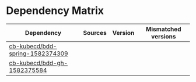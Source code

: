 # Dependency Matrix

Dependency | Sources | Version | Mismatched versions
---------- | ------- | ------- | -------------------
[cb-kubecd/bdd-spring-1582374309](https://github.com/cb-kubecd/bdd-spring-1582374309.git) |  | []() | 
[cb-kubecd/bdd-gh-1582375584](https://github.com/cb-kubecd/bdd-gh-1582375584.git) |  | []() | 
